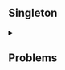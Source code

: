 ## Singleton

<details>
  <summary>
    <h2>Problems</h2>
  </summary>

  1. ``Logger``
     
     Logger writes the details to a file. Lets say we have three classes: Class A, Class B and Class C. If we create a new instance of Logger class in all
     the three classes, then for all of them it will write logs to three different files, i.e. one file for each class will be created. Which is not expected,
     as we would want to see the entire log in one place.

  2. ``DB Connection``

     Maintaining multiple DB connections unnecessarily is resource heavy.

     Establishing a connection involves network handshake, authentication, allocating server resources, etc. If every requests opens a new DB connection and closes
     it immediately, the system spends more time connecting than actually querying.

  3. ``Thread pool`` ---- @TODO need to get a better understanding from gogu

  4. ``Cache manager``

     Cache manager: it stores data in memory(key-value format, like a dictionary/map).

     If every component of an application created its own cache then: we would have multiple, inconsistent copies of data, as updates in one cahce would not be
     reflected on the other. Memory would skyrocket.

     ``Why use singleton cache?``

     All parts of the system talk to the same cache. Data consistency, and memory efficiency are maintained.

  5. ``Configuration manager``

     App wide settings like: DB connection strings, API keys, feature flags etc. should be consistent throught the app. A singleton config manager ensures every
     part of the app uses the same config without reloading or duplicating.

     
     
</details>


  
